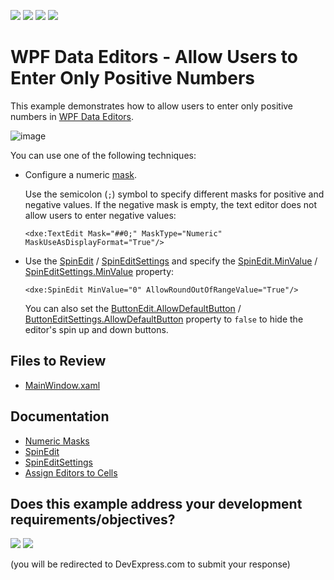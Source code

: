 <!-- default badges list -->
![](https://img.shields.io/endpoint?url=https://codecentral.devexpress.com/api/v1/VersionRange/163292254/24.2.1%2B)
[![](https://img.shields.io/badge/Open_in_DevExpress_Support_Center-FF7200?style=flat-square&logo=DevExpress&logoColor=white)](https://supportcenter.devexpress.com/ticket/details/T830484)
[![](https://img.shields.io/badge/📖_How_to_use_DevExpress_Examples-e9f6fc?style=flat-square)](https://docs.devexpress.com/GeneralInformation/403183)
[![](https://img.shields.io/badge/💬_Leave_Feedback-feecdd?style=flat-square)](#does-this-example-address-your-development-requirementsobjectives)
<!-- default badges end -->

# WPF Data Editors - Allow Users to Enter Only Positive Numbers

This example demonstrates how to allow users to enter only positive numbers in [WPF Data Editors](https://docs.devexpress.com/WPF/6190/controls-and-libraries/data-editors).

![image](https://user-images.githubusercontent.com/65009440/220624352-8e85574a-d3e9-476a-bcb5-74897baca85d.png)

You can use one of the following techniques:
 
* Configure a numeric [mask](https://docs.devexpress.com/WPF/6945/controls-and-libraries/data-editors/common-features/masked-input).

  Use the semicolon (`;`) symbol to specify different masks for positive and negative values. If the negative mask is empty, the text editor does not allow users to enter negative values:
  
  ```
  <dxe:TextEdit Mask="##0;" MaskType="Numeric" MaskUseAsDisplayFormat="True"/>
  ```

* Use the [SpinEdit](https://docs.devexpress.com/WPF/6163/controls-and-libraries/data-editors/editor-types/spinedit) / [SpinEditSettings](https://docs.devexpress.com/WPF/DevExpress.Xpf.Editors.Settings.SpinEditSettings) and specify the [SpinEdit.MinValue](https://docs.devexpress.com/WPF/DevExpress.Xpf.Editors.SpinEdit.MinValue) / [SpinEditSettings.MinValue](https://docs.devexpress.com/WPF/DevExpress.Xpf.Editors.Settings.SpinEditSettings.MinValue) property:

  ```
  <dxe:SpinEdit MinValue="0" AllowRoundOutOfRangeValue="True"/>
  ```

  You can also set the [ButtonEdit.AllowDefaultButton](https://docs.devexpress.com/WPF/DevExpress.Xpf.Editors.ButtonEdit.AllowDefaultButton) / [ButtonEditSettings.AllowDefaultButton](https://docs.devexpress.com/WPF/DevExpress.Xpf.Editors.Settings.ButtonEditSettings.AllowDefaultButton) property to `false` to hide the editor's spin up and down buttons.

## Files to Review

* [MainWindow.xaml](./CS/MainWindow.xaml)

## Documentation

* [Numeric Masks](https://docs.devexpress.com/WPF/6950/controls-and-libraries/data-editors/common-features/masked-input/mask-type-numeric)
* [SpinEdit](https://docs.devexpress.com/WPF/DevExpress.Xpf.Editors.SpinEdit)
* [SpinEditSettings](https://docs.devexpress.com/WPF/DevExpress.Xpf.Editors.Settings.SpinEditSettings)
* [Assign Editors to Cells](https://docs.devexpress.com/WPF/401011/controls-and-libraries/data-grid/data-editing-and-validation/modify-cell-values/assign-an-editor-to-a-cell)
<!-- feedback -->
## Does this example address your development requirements/objectives?

[<img src="https://www.devexpress.com/support/examples/i/yes-button.svg"/>](https://www.devexpress.com/support/examples/survey.xml?utm_source=github&utm_campaign=wpf-editors-prevent-negative-values&~~~was_helpful=yes) [<img src="https://www.devexpress.com/support/examples/i/no-button.svg"/>](https://www.devexpress.com/support/examples/survey.xml?utm_source=github&utm_campaign=wpf-editors-prevent-negative-values&~~~was_helpful=no)

(you will be redirected to DevExpress.com to submit your response)
<!-- feedback end -->
